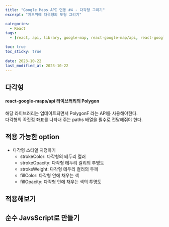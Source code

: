 ```yaml
---
title: "Google Maps API 연동 #4 - 다각형 그리기"
excerpt: "지도위에 다격형의 도형 그리기"

categories:
  - React
tags:
  - [react, api, library, google-map, react-google-map/api, react-google-map]

toc: true
toc_sticky: true
 
date: 2023-10-22
last_modified_at: 2023-10-22
---
```


## 다각형
#### react-google-maps/api 라이브러리의 Polygon
  해당 라이브러리는 업데이트되면서 PolygonF 라는 API를 사용해야한다.    
  다각형의 꼭짓점 좌표를 나타내 주는 paths 배열을 필수로 전달해줘야 한다.

## 적용 가능한 option
- 다각형 스타일 지정하기
  - strokeColor: 다각형의 테두리 컬러
  - strokeOpacity: 다각형 테두리 컬리의 투명도
  - strokeWeight: 다각형 테두리 컬러의 두께
  - fillColor: 다각형 안에 채우는 색
  - fillOpacity: 다각형 안에 채우는 색의 투명도

## 적용해보기

## 순수 JavsScript로 만들기


